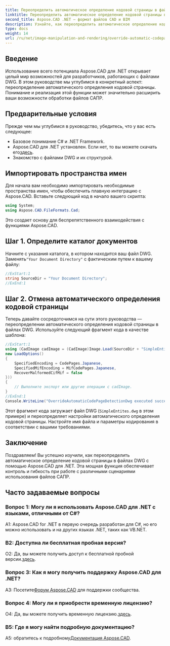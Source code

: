 ```yaml
---
title: Переопределить автоматическое определение кодовой страницы в файлах DWG - Учебное пособие по Aspose.CAD
linktitle: Переопределить автоматическое определение кодовой страницы в файлах DWG
second_title: Aspose.CAD .NET — формат файлов CAD и BIM
description: Узнайте, как переопределить автоматическое определение кодовой страницы в файлах DWG с помощью Aspose.CAD для .NET. Расширьте свои возможности обработки файлов САПР без особых усилий.
type: docs
weight: 14
url: /ru/net/image-manipulation-and-rendering/override-automatic-codepage-detection-in-dwg/
---
```

## Введение

Использование всего потенциала Aspose.CAD для .NET открывает целый мир возможностей для разработчиков, работающих с файлами DWG. В этом руководстве мы углубимся в конкретный аспект: переопределение автоматического определения кодовой страницы. Понимание и реализация этой функции может значительно расширить ваши возможности обработки файлов САПР.

## Предварительные условия

Прежде чем мы углубимся в руководство, убедитесь, что у вас есть следующее:

- Базовое понимание C# и .NET Framework.
-  Aspose.CAD для .NET установлен. Если нет, то вы можете скачать его[здесь](https://releases.aspose.com/cad/net/).
- Знакомство с файлами DWG и их структурой.

## Импортировать пространства имен

Для начала вам необходимо импортировать необходимые пространства имен, чтобы обеспечить плавную интеграцию с Aspose.CAD. Вставьте следующий код в начало вашего скрипта:

```csharp
using System;
using Aspose.CAD.FileFormats.Cad;
```

Это создает основу для беспрепятственного взаимодействия с функциями Aspose.CAD.

## Шаг 1. Определите каталог документов

 Начните с указания каталога, в котором находится ваш файл DWG. Заменять`"Your Document Directory"` с фактическим путем к вашему файлу:

```csharp
//ExStart:1
string SourceDir = "Your Document Directory";
//ExEnd:1
```

## Шаг 2. Отмена автоматического определения кодовой страницы

Теперь давайте сосредоточимся на сути этого руководства — переопределении автоматического определения кодовой страницы в файлах DWG. Используйте следующий фрагмент кода в качестве шаблона:

```csharp
//ExStart:1
using (CadImage cadImage = (CadImage)Image.Load(SourceDir + "SimpleEntites.dwg",
new LoadOptions()
{
	SpecifiedEncoding = CodePages.Japanese,
	SpecifiedMifEncoding = MifCodePages.Japanese,
	RecoverMalformedCifMif = false
}))
{
	// Выполните экспорт или другие операции с cadImage.
}
//ExEnd:1
Console.WriteLine("OverrideAutomaticCodePageDetectionDwg executed successfully");
```

Этот фрагмент кода загружает файл DWG (`SimpleEntites.dwg` в этом примере) и переопределяет настройки автоматического определения кодовой страницы. Настройте имя файла и параметры кодирования в соответствии с вашими требованиями.

## Заключение

Поздравляем! Вы успешно изучили, как переопределить автоматическое определение кодовой страницы в файлах DWG с помощью Aspose.CAD для .NET. Эта мощная функция обеспечивает контроль и гибкость при работе с различными сценариями использования файлов САПР.

## Часто задаваемые вопросы

### Вопрос 1: Могу ли я использовать Aspose.CAD для .NET с языками, отличными от C#?

A1: Aspose.CAD for .NET в первую очередь разработан для C#, но его можно использовать и на других языках .NET, таких как VB.NET.

### В2: Доступна ли бесплатная пробная версия?

 О2: Да, вы можете получить доступ к бесплатной пробной версии.[здесь](https://releases.aspose.com/).

### Вопрос 3: Как я могу получить поддержку Aspose.CAD для .NET?

 A3: Посетите[Форум Aspose.CAD](https://forum.aspose.com/c/cad/19) для поддержки сообщества.

### Вопрос 4: Могу ли я приобрести временную лицензию?

 О4: Да, вы можете получить временную лицензию.[здесь](https://purchase.aspose.com/temporary-license/).

### В5: Где я могу найти подробную документацию?

 A5: обратитесь к подробному[Документация Aspose.CAD](https://reference.aspose.com/cad/net/).